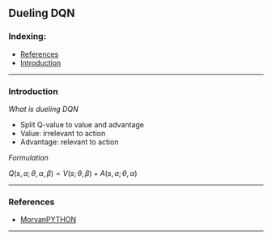 ## Dueling DQN

### Indexing:
- [References](#References)
- [Introduction](#Introduction)

---
### Introduction
*What is dueling DQN*
- Split Q-value to value and advantage
- Value: irrelevant to action
- Advantage: relevant to action

*Formulation*

$Q(s,a; \theta, \alpha, \beta) = V(s;\theta,\beta) + A(s,a;\theta, \alpha)$

---
### References
- [MorvanPYTHON](https://morvanzhou.github.io/tutorials/machine-learning/reinforcement-learning/4-7-dueling-DQN/)
---
